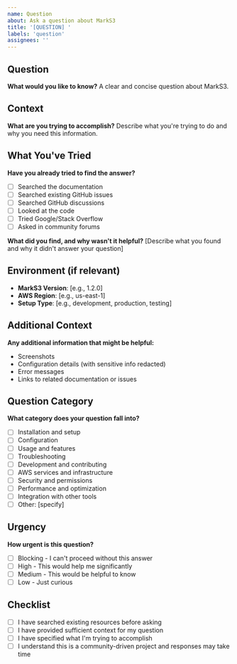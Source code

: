 ```yaml
---
name: Question
about: Ask a question about MarkS3
title: '[QUESTION] '
labels: 'question'
assignees: ''
---
```


## Question

**What would you like to know?**
A clear and concise question about MarkS3.

## Context

**What are you trying to accomplish?**
Describe what you're trying to do and why you need this information.

## What You've Tried

**Have you already tried to find the answer?**
- [ ] Searched the documentation
- [ ] Searched existing GitHub issues
- [ ] Searched GitHub discussions
- [ ] Looked at the code
- [ ] Tried Google/Stack Overflow
- [ ] Asked in community forums

**What did you find, and why wasn't it helpful?**
[Describe what you found and why it didn't answer your question]

## Environment (if relevant)

- **MarkS3 Version**: [e.g., 1.2.0]
- **AWS Region**: [e.g., us-east-1]
- **Setup Type**: [e.g., development, production, testing]

## Additional Context

**Any additional information that might be helpful:**
- Screenshots
- Configuration details (with sensitive info redacted)
- Error messages
- Links to related documentation or issues

## Question Category

**What category does your question fall into?**
- [ ] Installation and setup
- [ ] Configuration
- [ ] Usage and features
- [ ] Troubleshooting
- [ ] Development and contributing
- [ ] AWS services and infrastructure
- [ ] Security and permissions
- [ ] Performance and optimization
- [ ] Integration with other tools
- [ ] Other: [specify]

## Urgency

**How urgent is this question?**
- [ ] Blocking - I can't proceed without this answer
- [ ] High - This would help me significantly
- [ ] Medium - This would be helpful to know
- [ ] Low - Just curious

## Checklist

- [ ] I have searched existing resources before asking
- [ ] I have provided sufficient context for my question
- [ ] I have specified what I'm trying to accomplish
- [ ] I understand this is a community-driven project and responses may take time